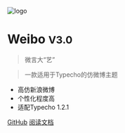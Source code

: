 ![logo](Weibo_Theme_Logo.png)

# Weibo <small>V3.0</small>

> 微言大“艺”

> 一款适用于Typecho的仿微博主题

- 高仿新浪微博
- 个性化程度高
- 适配Typecho 1.2.1

[GitHub](https://github.com/PomeloOfficial/Weibo)
[阅读文档](/README.md)